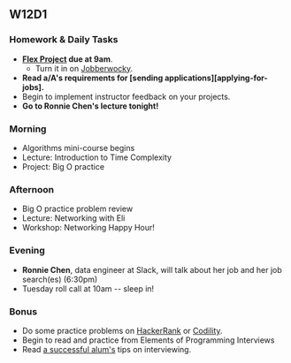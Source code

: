 ## W12D1
### Homework & Daily Tasks
* **[Flex Project][flex-project] due at 9am**.
  * Turn it in on [Jobberwocky][Jobberwocky].
* **Read a/A's requirements for [sending applications][applying-for-jobs].**
* Begin to implement instructor feedback on your projects.
* **Go to Ronnie Chen's lecture tonight!**

### Morning

* Algorithms mini-course begins
* Lecture: Introduction to Time Complexity
* Project: Big O practice

### Afternoon

* Big O practice problem review
* Lecture: Networking with Eli
* Workshop: Networking Happy Hour!  

### Evening

* **Ronnie Chen**, data engineer at Slack, will talk about her job and her job search(es) (6:30pm)
* Tuesday roll call at 10am -- sleep in!  

### Bonus

* Do some practice problems on [HackerRank][HackerRank] or [Codility][Codility].
* Begin to read and practice from Elements of Programming Interviews
* Read [a successful alum's][babiak-tips] tips on interviewing.
<!-- Job Search Projects -->

[flex-project]: projects/flex-project/flex-project.md

<!-- Internal Resources -->
[Jobberwocky]: http://progress.appacademy.io/jobberwocky

[ronnie-tips]: https://gist.github.com/ronnieftw/7907630469242f0999ea
[babiak-tips]: https://github.com/d-babiak/job-market-notes
<!-- Technical Interview Resources -->
[interview-questions]: https://docs.google.com/a/appacademy.io/spreadsheet/ccc?key=0AnnoREts_wUydHN3UGZfbDZIME1VTEY3Y3pUNWpZZGc#gid=0
[HackerRank]: https://www.hackerrank.com/
[codility]: https://codility.com/
[Codility]: https://codility.com/


<!-- Algorithms Readings & Projects -->
[big-o-readings]: https://github.com/appacademy/job-search-curriculum/tree/master/SF/algorithms/w11d1
